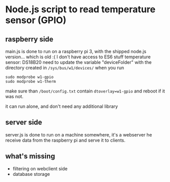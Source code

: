 # Node.js script to read temperature sensor (GPIO)

## raspberry side
main.js is done to run on a raspberry pi 3, with the shipped node.js version... which is old :( I don't have access to ES6 stuff
temperature sensor: DS18B20
need to update the variable "deviceFolder" with the directory created in ```/sys/bus/w1/devices/``` when you run
```
sudo modprobe w1-gpio
sudo modprobe w1-therm
```
make sure than ```/boot/config.txt``` contain ```dtoverlay=w1-gpio``` and reboot if it was not.

it can run alone, and don't need any additional library

## server side
server.js is done to run on a machine somewhere, it's a webserver he receive data from the raspberry pi and serve it to clients.

## what's missing
- filtering on webclient side
- database storage
